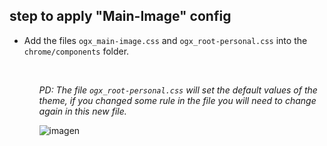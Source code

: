 ## step to apply "Main-Image" config

<ul><li><p>Add the files <code>ogx_main-image.css</code> and <code>ogx_root-personal.css</code> into the <code>chrome/components</code> folder.</p></li><ul></br>

<p><i>PD: The file <code>ogx_root-personal.css</code> will set the default values of the theme, if you changed some rule in the file you will 
  need to change again in this new file.</i></p>
  
![imagen](https://user-images.githubusercontent.com/22057609/187052998-35e41223-3247-4d94-b1f1-8ca9ddd5dca7.png)
